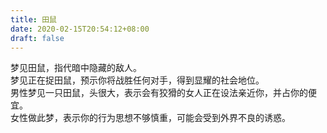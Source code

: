 ```yaml
---
title: 田鼠
date: 2020-02-15T20:54:12+08:00
draft: false
---
```


梦见田鼠，指代暗中隐藏的敌人。<br>
梦见正在捉田鼠，预示你将战胜任何对手，得到显耀的社会地位。<br>
男性梦见一只田鼠，头很大，表示会有狡猾的女人正在设法亲近你，并占你的便宜。<br>
女性做此梦，表示你的行为思想不够慎重，可能会受到外界不良的诱惑。<br>
